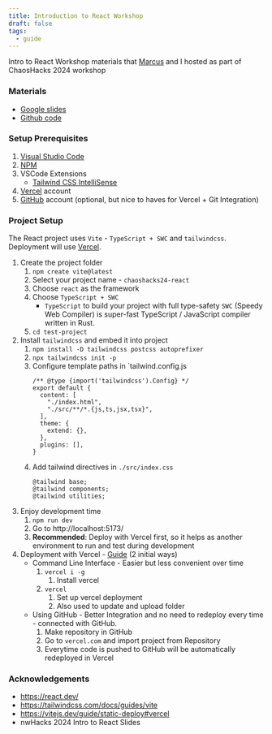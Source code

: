 ```yaml
---
title: Introduction to React Workshop
draft: false
tags:
  - guide
---
```


Intro to React Workshop materials that [Marcus](https://github.com/marcusgchan) and I hosted as part of ChaosHacks 2024 workshop

### Materials
- [Google slides](https://docs.google.com/presentation/d/e/2PACX-1vSS_BStV_3DDm-VCCXuVjBn33CU3dDSnbTqjoMIyPirUGtEgQAh27jIYvuETr_L9wl5UjRoSd42BalG/pub?start=false&loop=false&delayms=3000)
- [Github code](https://github.com/ssss-sfu/react-intro-workshop-2024)
### Setup Prerequisites
1. [Visual Studio Code](https://code.visualstudio.com/)
2. [NPM](https://www.npmjs.com/)
3. VSCode Extensions
	- [Tailwind CSS IntelliSense](https://marketplace.visualstudio.com/items?itemName=bradlc.vscode-tailwindcss)
4. [Vercel](https://vercel.com/) account
5. [GitHub](https://github.com/) account (optional, but nice to haves for Vercel + Git Integration)
### Project Setup
The React project uses `Vite` - `TypeScript + SWC` and `tailwindcss`. Deployment will use [Vercel](https://vercel.com/).

1. Create the project folder
	1. `npm create vite@latest`
	2. Select your project name - `chaoshacks24-react`
	3. Choose `react` as the framework
	4. Choose `TypeScript + SWC`
		- `TypeScript` to build your project with full type-safety
		  `SWC` (Speedy Web Compiler) is super-fast TypeScript / JavaScript compiler written in Rust.
	5. `cd test-project`
2. Install `tailwindcss` and embed it into project
	1. `npm install -D tailwindcss postcss autoprefixer`
	2. `npx tailwindcss init -p`
	3. Configure template paths in `tailwind.config.js
		```
		/** @type {import('tailwindcss').Config} */
		export default {
		  content: [
		    "./index.html",
		    "./src/**/*.{js,ts,jsx,tsx}",
		  ],
		  theme: {
		    extend: {},
		  },
		  plugins: [],
		}
		```
	4. Add tailwind directives in `./src/index.css`
		```
		@tailwind base;
		@tailwind components;
		@tailwind utilities;
		```
3. Enjoy development time
	1. `npm run dev`
	2. Go to http://localhost:5173/
	3. **Recommended**: Deploy with Vercel first, so it helps as another environment to run and test during development
4. Deployment with Vercel - [Guide](https://vitejs.dev/guide/static-deploy#vercel) (2 initial ways)
	- Command Line Interface - Easier but less convenient over time
		1. `vercel i -g`
			1. Install vercel
		2. `vercel`
			1. Set up vercel deployment
			2. Also used to update and upload folder
	- Using GitHub - Better Integration and no need to redeploy every time - connected with GitHub.
		1. Make repository in GitHub
		2. Go to `vercel.com` and import project from Repository
		3. Everytime code is pushed to GitHub will be automatically redeployed in Vercel

### Acknowledgements
- https://react.dev/
- https://tailwindcss.com/docs/guides/vite
- https://vitejs.dev/guide/static-deploy#vercel
- nwHacks 2024 Intro to React Slides